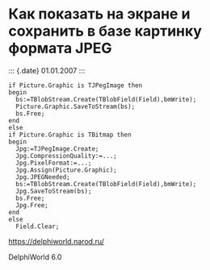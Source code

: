 Как показать на экpане и сохранить в базе картинку формата JPEG
===============================================================

::: {.date}
01.01.2007
:::

    if Picture.Graphic is TJPegImage then
    begin
      bs:=TBlobStream.Create(TBlobField(Field),bmWrite);
      Picture.Graphic.SaveToStream(bs);
      bs.Free;
    end
    else
    if Picture.Graphic is TBitmap then
    begin
      Jpg:=TJPegImage.Create;
      Jpg.CompressionQuality:=...;
      Jpg.PixelFormat:=...;
      Jpg.Assign(Picture.Graphic);
      Jpg.JPEGNeeded;
      bs:=TBlobStream.Create(TBlobField(Field),bmWrite);
      Jpg.SaveToStream(bs);
      bs.Free;
      Jpg.Free;
    end
    else
      Field.Clear;
     

<https://delphiworld.narod.ru/>

DelphiWorld 6.0

